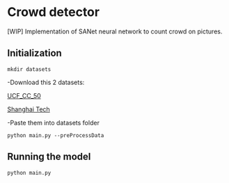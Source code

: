 # Crowd detector

[WIP] Implementation of SANet neural network to count crowd on pictures.

## Initialization

```
mkdir datasets
```

-Download this 2 datasets:

[UCF_CC_50](https://www.crcv.ucf.edu/data/UCF50.php)

[Shanghai Tech](https://github.com/desenzhou/ShanghaiTechDataset)

-Paste them into datasets folder

```
python main.py --preProcessData
```

## Running the model

```
python main.py
```